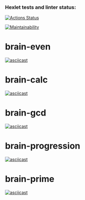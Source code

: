 ### Hexlet tests and linter status:
[![Actions Status](https://github.com/ADrone7/python-project-49/actions/workflows/hexlet-check.yml/badge.svg)](https://github.com/ADrone7/python-project-49/actions)

[![Maintainability](https://api.codeclimate.com/v1/badges/d9ea7329d8ed1d564ae0/maintainability)](https://codeclimate.com/github/ADrone7/python-project-49/maintainability)

# brain-even
[![asciicast](https://asciinema.org/a/voPhzW5CEE259FUuFBrv73q7a.svg)](https://asciinema.org/a/voPhzW5CEE259FUuFBrv73q7a)

# brain-calc
[![asciicast](https://asciinema.org/a/Y0LU2MTPh6BSAElRbYmnhYDOP.svg)](https://asciinema.org/a/Y0LU2MTPh6BSAElRbYmnhYDOP)

# brain-gcd
[![asciicast](https://asciinema.org/a/L65du0mULedHBbsA22UZAccBC.svg)](https://asciinema.org/a/L65du0mULedHBbsA22UZAccBC)

# brain-progression
[![asciicast](https://asciinema.org/a/3DKmT8P7ItNq9qXyFD56MmSjq.svg)](https://asciinema.org/a/3DKmT8P7ItNq9qXyFD56MmSjq)

# brain-prime
[![asciicast](https://asciinema.org/a/5kP1toifQajW7XIJUMnBE9Wdp.svg)](https://asciinema.org/a/5kP1toifQajW7XIJUMnBE9Wdp)